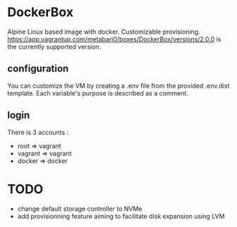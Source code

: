 # DockerBox

Alpine Linux based image with docker. Customizable provisioning.
https://app.vagrantup.com/metabarj0/boxes/DockerBox/versions/2.0.0 is the currently supported version.

## configuration

You can customize the VM by creating a .env file from the provided .env.dist
template. Each variable's purpose is described as a comment.

## login

There is 3 accounts :

- root    => vagrant  
- vagrant => vagrant  
- docker  => docker

# TODO

- change default storage controller to NVMe
- add provisionning feature aiming to facilitate disk expansion using LVM
